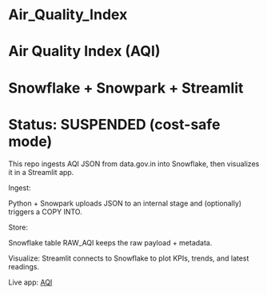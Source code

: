 # Air_Quality_Index

# Air Quality Index (AQI) 

# Snowflake + Snowpark + Streamlit

# Status: SUSPENDED (cost-safe mode)

This repo ingests AQI JSON from data.gov.in into Snowflake, then visualizes it in a Streamlit app.

Ingest: 

Python + Snowpark uploads JSON to an internal stage and (optionally) triggers a COPY INTO.


Store: 

Snowflake table RAW_AQI keeps the raw payload + metadata.

Visualize: 
Streamlit connects to Snowflake to plot KPIs, trends, and latest readings.

Live app: 
[AQI]([https://example.com](https://app.snowflake.com/cjucmjy/bu21662/#/streamlit-apps/DEV_DB.PUBLISH_SCH.G29S0NF2E6CYJCFZ?ref=snowsight_shared))
